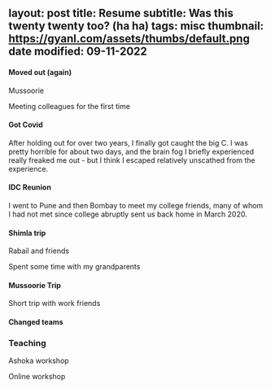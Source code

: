 layout: post
title: Resume
subtitle: Was this twenty twenty too? (ha ha)
tags: misc
thumbnail: https://gyanl.com/assets/thumbs/default.png
date modified: 09-11-2022
---

#### Moved out (again)

Mussoorie 

Meeting colleagues for the first time

#### Got Covid

After holding out for over two years, I finally got caught the big C. I was pretty horrible for about two days, and the brain fog I briefly experienced really freaked me out - but I think I escaped relatively unscathed from the experience. 

#### IDC Reunion

I went to Pune and then Bombay to meet my college friends, many of whom I had not met since college abruptly sent us back home in March 2020. 

#### Shimla trip

Rabail and friends

Spent some time with my grandparents

#### Mussoorie Trip

Short trip with work friends

#### Changed teams

### Teaching

Ashoka workshop

Online workshop
